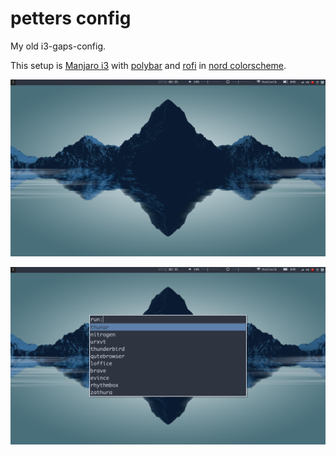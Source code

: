 # petters config
My old i3-gaps-config.

This setup is [Manjaro i3](https://manjaro.org/community-editions/) with [polybar](https://github.com/jaagr/polybar) and [rofi](https://github.com/DaveDavenport/rofi) in [nord colorscheme](https://github.com/arcticicestudio/nord).

![scrot1](https://github.com/petter-a-kvalsvik/dotfiles/blob/master/Pictures/2017-12-27-023502_1920x1080_scrot.png)

![scrot2](https://github.com/petter-a-kvalsvik/dotfiles/blob/master/Pictures/2017-12-27-023537_1920x1080_scrot.png)
